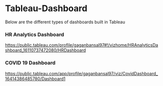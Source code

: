# Tableau-Dashboard
Below are the different types of dashboards built in Tableau

### HR Analytics Dashboard 
https://public.tableau.com/profile/gaganbansal97#!/vizhome/HRAnalyticsDashboard_16110737472080/HRDashboard


### COVID 19 Dashboard 
https://public.tableau.com/app/profile/gaganbansal97/viz/CovidDashboard_16414386485780/Dashboard1
